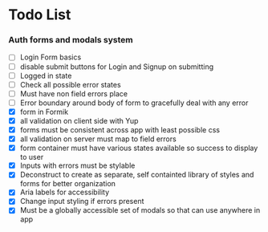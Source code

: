 # Todo List

### Auth forms and modals system

- [ ] Login Form basics
- [ ] disable submit buttons for Login and Signup on submitting
- [ ] Logged in state
- [ ] Check all possible error states
- [ ] Must have non field errors place
- [ ] Error boundary around body of form to gracefully deal with any error
- [x] form in Formik
- [x] all validation on client side with Yup
- [x] forms must be consistent across app with least possible css
- [x] all validation on server must map to field errors
- [x] form container must have various states available so success to display to user
- [x] Inputs with errors must be stylable
- [x] Deconstruct to create as separate, self containted library of styles and forms for better organization
- [x] Aria labels for accessibility
- [x] Change input styling if errors present
- [x] Must be a globally accessible set of modals so that can use anywhere in app
